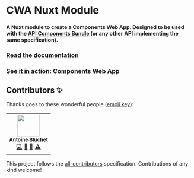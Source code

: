 # CWA Nuxt Module

#### A Nuxt module to create a Components Web App. Designed to be used with the [API Components Bundle](https://github.com/components-web-app/api-components-bundle) (or any other API implementing the same specification).

### **[Read the documentation](https://docs.acb.silverback.is)**

### **[See it in action: Components Web App](https://github.com/components-web-app/components-web-app)**

## Contributors ✨

Thanks goes to these wonderful people ([emoji key](https://allcontributors.org/docs/en/emoji-key)):

<!-- ALL-CONTRIBUTORS-LIST:START - Do not remove or modify this section -->
<!-- prettier-ignore-start -->
<!-- markdownlint-disable -->
<table>
  <tr>
    <td align="center"><a href="https://soyuka.me/"><img src="https://avatars3.githubusercontent.com/u/1321971?v=4" width="60px;" alt=""/><br /><sub><b>Antoine Bluchet</b></sub></a><br /><a href="https://github.com/components-web-app/cwa-nuxt-module/commits?author=soyuka" title="Code">💻</a> <a href="#ideas-soyuka" title="Ideas, Planning, & Feedback">🤔</a> <a href="https://github.com/components-web-app/cwa-nuxt-module/pulls?q=is%3Apr+reviewed-by%3Asoyuka" title="Reviewed Pull Requests">👀</a> <a href="https://github.com/components-web-app/cwa-nuxt-module/commits?author=soyuka" title="Tests">⚠️</a></td>
  </tr>
</table>

<!-- markdownlint-enable -->
<!-- prettier-ignore-end -->
<!-- ALL-CONTRIBUTORS-LIST:END -->

This project follows the [all-contributors](https://github.com/all-contributors/all-contributors) specification. Contributions of any kind welcome!

